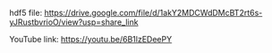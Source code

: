 hdf5 file: https://drive.google.com/file/d/1akY2MDCWdDMcBT2rt6s-yJRustbvrioO/view?usp=share_link

YouTube link: https://youtu.be/6B1lzEDeePY
